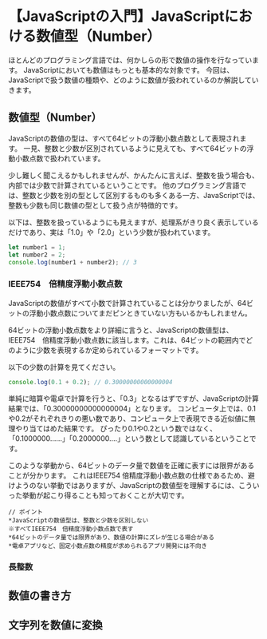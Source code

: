 # 【JavaScriptの入門】JavaScriptにおける数値型（Number）

ほとんどのプログラミング言語では、何かしらの形で数値の操作を行なっています。
JavaScriptにおいても数値はもっとも基本的な対象です。
今回は、JavaScriptで扱う数値の種類や、どのように数値が扱われているのか解説していきます。

## 数値型（Number）
JavaScriptの数値の型は、すべて64ビットの浮動小数点数として表現されます。
一見、整数と少数が区別されているように見えても、すべて64ビットの浮動小数点数で扱われています。

少し難しく聞こえるかもしれませんが、かんたんに言えば、整数を扱う場合も、内部では少数で計算されているということです。
他のプログラミング言語では、整数と少数を別の型として区別するものも多くある一方、JavaScriptでは、整数も少数も同じ数値の型として扱う点が特徴的です。

以下は、整数を扱っているようにも見えますが、処理系がきり良く表示しているだけであり、実は「1.0」や「2.0」という少数が扱われています。

```javascript
let number1 = 1;
let number2 = 2;
console.log(number1 + number2); // 3
```

### IEEE754　倍精度浮動小数点数
JavaScriptの数値がすべて小数で計算されていることは分かりましたが、64ビットの浮動小数点数についてまだピンときていない方もいるかもしれません。

64ビットの浮動小数点数をより詳細に言うと、JavaScriptの数値型は、IEEE754　倍精度浮動小数点数に該当します。これは、64ビットの範囲内でどのように少数を表現するか定められているフォーマットです。

以下の少数の計算を見てください。

```javascript
console.log(0.1 + 0.2); // 0.30000000000000004
```
単純に暗算や電卓で計算を行うと、「0.3」となるはずですが、JavaScriptの計算結果では、「0.30000000000000004」となります。
コンピュータ上では、0.1や0.2がそれぞれきりの悪い数であり、コンピュータ上で表現できる近似値に無理やり当てはめた結果です。
ぴったり0.1や0.2という数ではなく、「0.1000000......」「0.2000000....」という数として認識しているということです。

このような挙動から、64ビットのデータ量で数値を正確に表すには限界があることが分かります。
これはIEEE754 倍精度浮動小数点数の仕様であるため、避けようのない挙動ではありますが、JavaScriptの数値型を理解するには、こういった挙動が起こり得ることも知っておくことが大切です。

```
// ポイント
*JavaScriptの数値型は、整数と少数を区別しない
※すべてIEEE754　倍精度浮動小数点数で表す
*64ビットのデータ量では限界があり、数値の計算にズレが生じる場合がある
*電卓アプリなど、固定小数点数の精度が求められるアプリ開発には不向き
```

### 長整数


## 数値の書き方

## 文字列を数値に変換